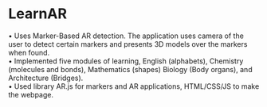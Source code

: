 # LearnAR
• Uses Marker-Based AR detection. The application uses camera of the user to detect certain markers and presents 3D models over the markers when found.
<br />
• Implemented five modules of learning, English (alphabets), Chemistry (molecules and bonds), Mathematics (shapes) Biology (Body organs), and Architecture (Bridges).
<br />
• Used library AR.js for markers and AR applications, HTML/CSS/JS to make the webpage.
